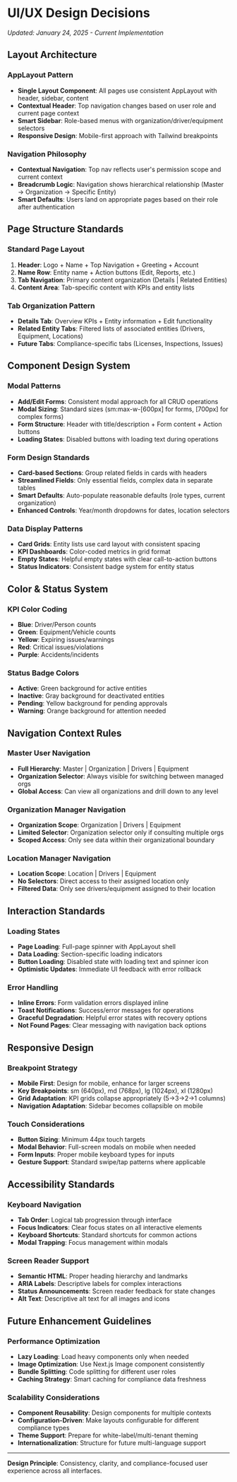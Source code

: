 # UI/UX Design Decisions

_Updated: January 24, 2025 - Current Implementation_

## Layout Architecture

### AppLayout Pattern

- **Single Layout Component**: All pages use consistent AppLayout with header, sidebar, content
- **Contextual Header**: Top navigation changes based on user role and current page context
- **Smart Sidebar**: Role-based menus with organization/driver/equipment selectors
- **Responsive Design**: Mobile-first approach with Tailwind breakpoints

### Navigation Philosophy

- **Contextual Navigation**: Top nav reflects user's permission scope and current context
- **Breadcrumb Logic**: Navigation shows hierarchical relationship (Master → Organization → Specific Entity)
- **Smart Defaults**: Users land on appropriate pages based on their role after authentication

## Page Structure Standards

### Standard Page Layout

1. **Header**: Logo + Name + Top Navigation + Greeting + Account
2. **Name Row**: Entity name + Action buttons (Edit, Reports, etc.)
3. **Tab Navigation**: Primary content organization (Details | Related Entities)
4. **Content Area**: Tab-specific content with KPIs and entity lists

### Tab Organization Pattern

- **Details Tab**: Overview KPIs + Entity information + Edit functionality
- **Related Entity Tabs**: Filtered lists of associated entities (Drivers, Equipment, Locations)
- **Future Tabs**: Compliance-specific tabs (Licenses, Inspections, Issues)

## Component Design System

### Modal Patterns

- **Add/Edit Forms**: Consistent modal approach for all CRUD operations
- **Modal Sizing**: Standard sizes (sm:max-w-[600px] for forms, [700px] for complex forms)
- **Form Structure**: Header with title/description + Form content + Action buttons
- **Loading States**: Disabled buttons with loading text during operations

### Form Design Standards

- **Card-based Sections**: Group related fields in cards with headers
- **Streamlined Fields**: Only essential fields, complex data in separate tables
- **Smart Defaults**: Auto-populate reasonable defaults (role types, current organization)
- **Enhanced Controls**: Year/month dropdowns for dates, location selectors

### Data Display Patterns

- **Card Grids**: Entity lists use card layout with consistent spacing
- **KPI Dashboards**: Color-coded metrics in grid format
- **Empty States**: Helpful empty states with clear call-to-action buttons
- **Status Indicators**: Consistent badge system for entity status

## Color & Status System

### KPI Color Coding

- **Blue**: Driver/Person counts
- **Green**: Equipment/Vehicle counts
- **Yellow**: Expiring issues/warnings
- **Red**: Critical issues/violations
- **Purple**: Accidents/incidents

### Status Badge Colors

- **Active**: Green background for active entities
- **Inactive**: Gray background for deactivated entities
- **Pending**: Yellow background for pending approvals
- **Warning**: Orange background for attention needed

## Navigation Context Rules

### Master User Navigation

- **Full Hierarchy**: Master | Organization | Drivers | Equipment
- **Organization Selector**: Always visible for switching between managed orgs
- **Global Access**: Can view all organizations and drill down to any level

### Organization Manager Navigation

- **Organization Scope**: Organization | Drivers | Equipment
- **Limited Selector**: Organization selector only if consulting multiple orgs
- **Scoped Access**: Only see data within their organizational boundary

### Location Manager Navigation

- **Location Scope**: Location | Drivers | Equipment
- **No Selectors**: Direct access to their assigned location only
- **Filtered Data**: Only see drivers/equipment assigned to their location

## Interaction Standards

### Loading States

- **Page Loading**: Full-page spinner with AppLayout shell
- **Data Loading**: Section-specific loading indicators
- **Button Loading**: Disabled state with loading text and spinner icon
- **Optimistic Updates**: Immediate UI feedback with error rollback

### Error Handling

- **Inline Errors**: Form validation errors displayed inline
- **Toast Notifications**: Success/error messages for operations
- **Graceful Degradation**: Helpful error states with recovery options
- **Not Found Pages**: Clear messaging with navigation back options

## Responsive Design

### Breakpoint Strategy

- **Mobile First**: Design for mobile, enhance for larger screens
- **Key Breakpoints**: sm (640px), md (768px), lg (1024px), xl (1280px)
- **Grid Adaptation**: KPI grids collapse appropriately (5→3→2→1 columns)
- **Navigation Adaptation**: Sidebar becomes collapsible on mobile

### Touch Considerations

- **Button Sizing**: Minimum 44px touch targets
- **Modal Behavior**: Full-screen modals on mobile when needed
- **Form Inputs**: Proper mobile keyboard types for inputs
- **Gesture Support**: Standard swipe/tap patterns where applicable

## Accessibility Standards

### Keyboard Navigation

- **Tab Order**: Logical tab progression through interface
- **Focus Indicators**: Clear focus states on all interactive elements
- **Keyboard Shortcuts**: Standard shortcuts for common actions
- **Modal Trapping**: Focus management within modals

### Screen Reader Support

- **Semantic HTML**: Proper heading hierarchy and landmarks
- **ARIA Labels**: Descriptive labels for complex interactions
- **Status Announcements**: Screen reader feedback for state changes
- **Alt Text**: Descriptive alt text for all images and icons

## Future Enhancement Guidelines

### Performance Optimization

- **Lazy Loading**: Load heavy components only when needed
- **Image Optimization**: Use Next.js Image component consistently
- **Bundle Splitting**: Code splitting for different user roles
- **Caching Strategy**: Smart caching for compliance data freshness

### Scalability Considerations

- **Component Reusability**: Design components for multiple contexts
- **Configuration-Driven**: Make layouts configurable for different compliance types
- **Theme Support**: Prepare for white-label/multi-tenant theming
- **Internationalization**: Structure for future multi-language support

---

**Design Principle**: Consistency, clarity, and compliance-focused user experience across all interfaces.
